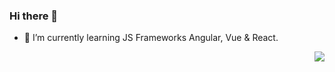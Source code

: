 ### Hi there 👋

<!--
**lester-barahona/lester-barahona** is a ✨ _special_ ✨ repository because its `README.md` (this file) appears on your GitHub profile.

Here are some ideas to get you started:

- 🔭 I’m currently working on ...
- 🌱 I’m currently learning ...
- 👯 I’m looking to collaborate on ...
- 🤔 I’m looking for help with ...
- 💬 Ask me about ...
- 📫 How to reach me: ...
- 😄 Pronouns: ...
- ⚡ Fun fact: ...
-->

- 🌱 I’m currently learning JS Frameworks Angular, Vue & React. 

<p align="right">
  <img src ="https://github-readme-stats.vercel.app/api?username=lester-barahona&show_icons=true&count_private=true&theme=default&hide_border=true&hide=issues,contribs">
</p>
